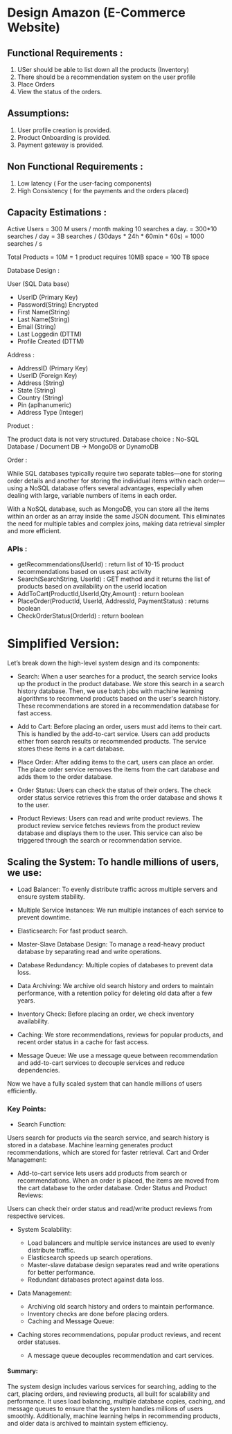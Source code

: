 # Design Amazon (E-Commerce Website)

## Functional Requirements :

1. USer should be able to list down all the products (Inventory)
2. There should be a recommendation system on the user profile
3. Place Orders 
4. View the status of the orders.

## Assumptions:

1. User profile creation is provided.
2. Product Onboarding is provided.
3. Payment gateway is provided.

## Non Functional Requirements :

1. Low latency ( For the user-facing components)
2. High Consistency ( for the payments and the orders placed)

## Capacity Estimations : 

Active Users  = 300 M users / month making 10 searches a day.
              = 300*10 searches / day 
              = 3B searches / (30days * 24h * 60min * 60s)
              = 1000 searches / s

Total Products = 10M
               = 1 product requires 10MB space
               = 100 TB space

Database Design : 

User (SQL Data base)

- UserID (Primary Key)
- Password(String) Encrypted
- First Name(String)
- Last Name(String)
- Email (String)
- Last Loggedin (DTTM)
- Profile Created (DTTM)


Address :

- AddressID (Primary Key)
- UserID (Foreign Key)
- Address (String)
- State (String)
- Country (String)
- Pin (aplhanumeric)
- Address Type (Integer)


 Product : 

The product data is not very structured. 
Database choice : No-SQL Database / Document DB  -> MongoDB or DynamoDB

Order :

While SQL databases typically require two separate tables—one for storing order details and another for storing the individual items within each order—using a NoSQL database offers several advantages, especially when dealing with large, variable numbers of items in each order.

With a NoSQL database, such as MongoDB, you can store all the items within an order as an array inside the same JSON document. This eliminates the need for multiple tables and complex joins, making data retrieval simpler and more efficient.

### APIs :

- getRecommendations(UserId)  : return list of 10-15 product recommendations based on users past activity
- Search(SearchString, UserId) : GET method and it returns the list of products based on availability on the userId location
- AddToCart(ProductId,UserId,Qty,Amount) : return boolean
- PlaceOrder(ProductId, UserId, AddressId, PaymentStatus) : returns boolean
- CheckOrderStatus(OrderId) : return boolean

# Simplified Version:
Let’s break down the high-level system design and its components:

- Search: When a user searches for a product, the search service looks up the product in the product database. We store this search in a search history database. Then, we use batch jobs with machine learning algorithms to recommend products based on the user's search history. These recommendations are stored in a recommendation database for fast access.

- Add to Cart: Before placing an order, users must add items to their cart. This is handled by the add-to-cart service. Users can add products either from search results or recommended products. The service stores these items in a cart database.

- Place Order: After adding items to the cart, users can place an order. The place order service removes the items from the cart database and adds them to the order database.

- Order Status: Users can check the status of their orders. The check order status service retrieves this from the order database and shows it to the user.

- Product Reviews: Users can read and write product reviews. The product review service fetches reviews from the product review database and displays them to the user. This service can also be triggered through the search or recommendation service.

## Scaling the System: To handle millions of users, we use:

- Load Balancer: To evenly distribute traffic across multiple servers and ensure system stability.
- Multiple Service Instances: We run multiple instances of each service to prevent downtime.
- Elasticsearch: For fast product search.
- Master-Slave Database Design: To manage a read-heavy product database by separating read and write operations.
- Database Redundancy: Multiple copies of databases to prevent data loss.
- Data Archiving: We archive old search history and orders to maintain performance, with a retention policy for deleting old data after a few years.
- Inventory Check: Before placing an order, we check inventory availability.
- Caching: We store recommendations, reviews for popular products, and recent order status in a cache for fast access.

- Message Queue: We use a message queue between recommendation and add-to-cart services to decouple services and reduce dependencies.

Now we have a fully scaled system that can handle millions of users efficiently.

### Key Points:
- Search Function:

Users search for products via the search service, and search history is stored in a database.
Machine learning generates product recommendations, which are stored for faster retrieval.
Cart and Order Management:

- Add-to-cart service lets users add products from search or recommendations.
When an order is placed, the items are moved from the cart database to the order database.
Order Status and Product Reviews:

Users can check their order status and read/write product reviews from respective services.
- System Scalability:

  - Load balancers and multiple service instances are used to evenly distribute traffic.
  - Elasticsearch speeds up search operations.
  - Master-slave database design separates read and write operations for better performance.
  - Redundant databases protect against data loss.
- Data Management:

   - Archiving old search history and orders to maintain performance.
   - Inventory checks are done before placing orders.
   - Caching and Message Queue:

- Caching stores recommendations, popular product reviews, and recent order statuses.
  - A message queue decouples recommendation and cart services.
#### Summary:
The system design includes various services for searching, adding to the cart, placing orders, and reviewing products, all built for scalability and performance. It uses load balancing, multiple database copies, caching, and message queues to ensure that the system handles millions of users smoothly. Additionally, machine learning helps in recommending products, and older data is archived to maintain system efficiency.
